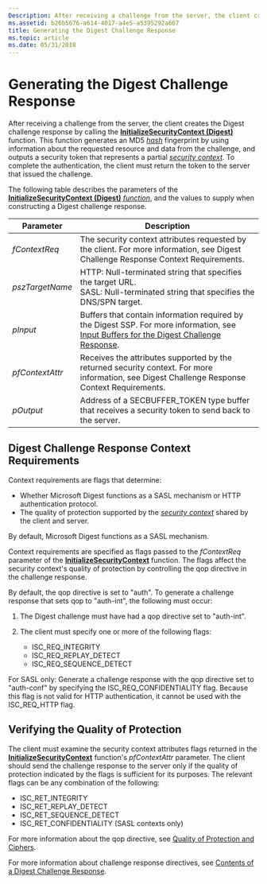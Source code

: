```yaml
---
Description: After receiving a challenge from the server, the client creates the Digest challenge response by calling the InitializeSecurityContext (Digest) function.
ms.assetid: b26b5676-a614-4017-a4e5-a5395292a667
title: Generating the Digest Challenge Response
ms.topic: article
ms.date: 05/31/2018
---
```


# Generating the Digest Challenge Response

After receiving a challenge from the server, the client creates the Digest challenge response by calling the [**InitializeSecurityContext (Digest)**](https://msdn.microsoft.com/library/Aa375505(v=VS.85).aspx) function. This function generates an MD5 [*hash*](https://docs.microsoft.com/windows/desktop/SecGloss/h-gly) fingerprint by using information about the requested resource and data from the challenge, and outputs a security token that represents a partial [*security context*](https://docs.microsoft.com/windows/desktop/SecGloss/s-gly). To complete the authentication, the client must return the token to the server that issued the challenge.

The following table describes the parameters of the [**InitializeSecurityContext (Digest)**](https://msdn.microsoft.com/library/Aa375505(v=VS.85).aspx) [*function*](https://docs.microsoft.com/windows/desktop/SecGloss/c-gly), and the values to supply when constructing a Digest challenge response.



| Parameter                  | Description                                                                                                                                                                                               |
|----------------------------|-----------------------------------------------------------------------------------------------------------------------------------------------------------------------------------------------------------|
| *fContextReq*<br/>   | The security context attributes requested by the client. For more information, see Digest Challenge Response Context Requirements.<br/>                                                             |
| *pszTargetName*<br/> | HTTP: Null-terminated string that specifies the target URL.<br/> SASL: Null-terminated string that specifies the DNS/SPN target.<br/>                                                         |
| *pInput*<br/>        | Buffers that contain information required by the Digest SSP. For more information, see [Input Buffers for the Digest Challenge Response](input-buffers-for-the-digest-challenge-response.md).<br/> |
| *pfContextAttr*<br/> | Receives the attributes supported by the returned security context. For more information, see Digest Challenge Response Context Requirements.<br/>                                                  |
| *pOutput*<br/>       | Address of a SECBUFFER\_TOKEN type buffer that receives a security token to send back to the server.<br/>                                                                                           |



 

## Digest Challenge Response Context Requirements

Context requirements are flags that determine:

-   Whether Microsoft Digest functions as a SASL mechanism or HTTP authentication protocol.
-   The quality of protection supported by the [*security context*](https://docs.microsoft.com/windows/desktop/SecGloss/s-gly) shared by the client and server.

By default, Microsoft Digest functions as a SASL mechanism.

Context requirements are specified as flags passed to the *fContextReq* parameter of the [**InitializeSecurityContext**](https://msdn.microsoft.com/library/Aa375506(v=VS.85).aspx) function. The flags affect the security context's quality of protection by controlling the qop directive in the challenge response.

By default, the qop directive is set to "auth". To generate a challenge response that sets qop to "auth-int", the following must occur:

1.  The Digest challenge must have had a qop directive set to "auth-int".
2.  The client must specify one or more of the following flags:

    -   ISC\_REQ\_INTEGRITY
    -   ISC\_REQ\_REPLAY\_DETECT
    -   ISC\_REQ\_SEQUENCE\_DETECT

For SASL only: Generate a challenge response with the qop directive set to "auth-conf" by specifying the ISC\_REQ\_CONFIDENTIALITY flag. Because this flag is not valid for HTTP authentication, it cannot be used with the ISC\_REQ\_HTTP flag.

## Verifying the Quality of Protection

The client must examine the security context attributes flags returned in the [**InitializeSecurityContext**](https://msdn.microsoft.com/library/Aa375506(v=VS.85).aspx) function's *pfContextAttr* parameter. The client should send the challenge response to the server only if the quality of protection indicated by the flags is sufficient for its purposes. The relevant flags can be any combination of the following:

-   ISC\_RET\_INTEGRITY
-   ISC\_RET\_REPLAY\_DETECT
-   ISC\_RET\_SEQUENCE\_DETECT
-   ISC\_RET\_CONFIDENTIALITY (SASL contexts only)

For more information about the qop directive, see [Quality of Protection and Ciphers](quality-of-protection-and-ciphers.md).

For more information about challenge response directives, see [Contents of a Digest Challenge Response](contents-of-a-digest-challenge-response.md).

 

 




